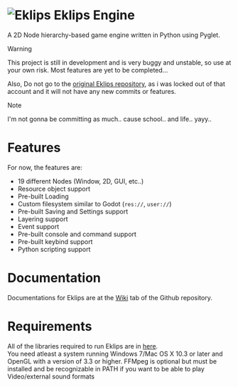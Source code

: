 # ![Eklips](img/icon.png) Eklips Engine
A 2D Node hierarchy-based game engine written in Python using Pyglet.

>[!WARNING]
>This project is still in development and is very buggy and unstable, so use at your own risk.
>Most features are yet to be completed...
>
>Also, Do not go to the [original Eklips repository](https://github.com/Za9-118/Eklips), as i was locked out of that account and it will not have any new commits or features.

>[!NOTE]
>I'm not gonna be committing as much.. cause school.. and life.. yayy..

# Features
For now, the features are:
 - 19 different Nodes (Window, 2D, GUI, etc..)
 - Resource object support
 - Pre-built Loading
 - Custom filesystem similar to Godot (`res://`, `user://`)
 - Pre-built Saving and Settings support
 - Layering support
 - Event support
 - Pre-built console and command support
 - Pre-built keybind support
 - Python scripting support

# Documentation
Documentations for Eklips are at the [Wiki](https://github.com/ZeeAyZ/Eklips/wiki) tab of the Github repository.

# Requirements
All of the libraries required to run Eklips are in [here](https://github.com/ZeeAyZ/Eklips/blob/main/requirements.txt).
<br>
You need atleast a system running Windows 7/Mac OS X 10.3 or later and OpenGL with a version of 3.3 or higher. FFMpeg is optional but must be installed and be recognizable in PATH if you want to be able to play Video/external sound formats
